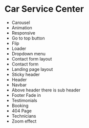 # Car Service Center 
- Carousel 
- Animation
- Responsive
- Go to top button
- Flip
- Loader
- Dropdown menu
- Contact form layout
- Contact form
- Landing page layout
- Sticky header
- Header 
- Navbar
- Above header there is sub header
- Footer Fade in
- Testimonials
- Booking
- 404 Page
- Technicians
- Zoom effect

